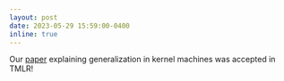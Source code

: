 ```yaml
---
layout: post
date: 2023-05-29 15:59:00-0400
inline: true
---
```


Our [paper](https://openreview.net/pdf?id=FDbQGCAViI) explaining generalization in kernel machines was accepted in TMLR!